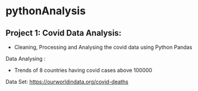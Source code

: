 # pythonAnalysis

## Project 1: Covid Data Analysis: 
- Cleaning, Processing and Analysing the covid data using Python Pandas

Data Analysing :
- Trends of 8 countries having covid cases above 100000

Data Set: https://ourworldindata.org/covid-deaths

